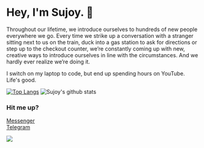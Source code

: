 # Hey, I'm Sujoy. :wave:

Throughout our lifetime, we introduce ourselves to hundreds of new people everywhere we go. Every time we strike up a conversation with a stranger sitting next to us on the train, duck into a gas station to ask for directions or step up to the checkout counter, we’re constantly coming up with new, creative ways to introduce ourselves in line with the circumstances. And we hardly ever realize we’re doing it.

I switch on my laptop to code, but end up spending hours on YouTube. Life's good.


[![Top Langs](https://github-readme-stats.vercel.app/api/top-langs/?username=sujoyyyy&layout=compact)](https://github.com/sujoyyyy?tab=repositories) ![Sujoy's github stats](https://github-readme-stats.vercel.app/api?username=sujoyyyy&show_icons=true&hide=prs,issues,contribs)
<br/>

### Hit me up?
[Messenger](http://m.me/sujoy.datta.906)<br/>
[Telegram](https://t.me/sujoyyyy)




![](https://komarev.com/ghpvc/?username=sujoyyyy&color=green)
